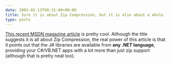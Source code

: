 ```yaml
---
date: 2003-05-13T09:31:00+00:00
title: Sure it is about Zip Compression, but it is also about a whole lot more...
type: posts
---
```

[This recent MSDN magazine article](https://msdn.microsoft.com/msdnmag/issues/03/06/ZipCompression/) is pretty cool. Although the title suggests it is all about Zip Compression, the real power of this article is that it points out that the J# libraries are available from **any .NET language**, providing your C#/VB.NET apps with a lot more than just zip support (although that is pretty neat too).
